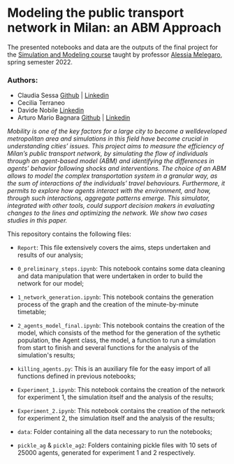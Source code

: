 # Modeling the public transport network in Milan: an ABM Approach

The presented notebooks and data are the outputs of the final project for the [Simulation and Modeling course](https://didattica.unibocconi.eu/ts/tsn_anteprima.php?cod_ins=20599&anno=2022&IdPag=6163) taught by professor [Alessia Melegaro](https://scholar.google.com/citations?user=K0yyigMAAAAJ&hl=it&oi=ao), spring semester 2022.

### Authors:
- Claudia Sessa [Github](https://github.com/sesclaud) | [Linkedin](https://www.linkedin.com/in/claudiasessa/)
- Cecilia Terraneo 
- Davide Nobile [Linkedin](https://www.linkedin.com/in/davide-nobile-0938301b1/)
- Arturo Mario Bagnara [Github](https://github.com/arturo-bagnara) | [Linkedin](https://www.linkedin.com/in/arturo-mario-bagnara/)

*Mobility is one of the key factors for a large city to become a welldeveloped metropolitan area and simulations in this field have become crucial in understanding cities’ issues. This project aims to measure the efficiency of Milan’s public transport network, by simulating the flow of individuals through an agent-based model (ABM) and identifying the differences in agents’ behavior following shocks and interventions. The choice of an ABM allows to model the complex transportation system in a granular way, as the sum of interactions of the individuals’ travel behaviours. Furthermore, it permits to explore how agents interact with the environment, and how, through such interactions, aggregate patterns emerge. This simulator, integrated with other tools, could support decision makers in evaluating changes to the lines and optimizing the network. We show two cases studies in this paper.*

This repository contains the following files:

- `Report`: This file extensively covers the aims, steps undertaken and results of our analysis;

- `0_preliminary_steps.ipynb`: This notebook contains some data cleaning and data manipulation that were undertaken in order to build the network for our model;

- `1_network_generation.ipynb`: This notebook contains the generation process of the graph and the creation of the minute-by-minute timetable;

- `2_agents_model_final.ipynb`: This notebook contains the creation of the model, which consists of the method for the generation of the sythetic population, the Agent class, the model, a function to run a simulation from start to finish and several functions for the analysis of the simulation's results;

- `killing_agents.py`: This is an auxiliary file for the easy import of all functions defined in previous notebooks;

- `Experiment_1.ipynb`: This notebook contains the creation of the network for experiment 1, the simulation itself and the analysis of the results;

- `Experiment_2.ipynb`: This notebook contains the creation of the network for experiment 2, the simulation itself and the analysis of the results;

- `data`: Folder containing all the data necessary to run the notebooks;

- `pickle_ag` & `pickle_ag2`: Folders containing pickle files with 10 sets of 25000 agents, generated for experiment 1 and 2 respectively. 
